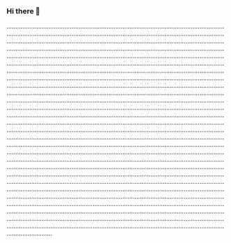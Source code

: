 ### Hi there 👋

..........................................................................................................................................................................................................................................................................................................................................................................................................................................................................................................................................................................................................................................................................................................................................................................................................................................................................................................................................................................................................................................................................................................................................................................................................................................................................................................................................................................................................................................................................................................................................................................................................................................................................................................................................................................................................................................................................................................................................................................................................................................................................................................................................................................................................................................................................................................................................................................................................................................................................................................................................................................................................................................................................................................................................................................................................................................................................................................................................................................................................................................................................................................................................................................................................................................................................................................................................................................................................................................................................................................................................................................................................................................